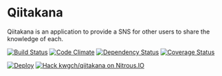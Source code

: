 Qiitakana
=======

Qiitakana is an application to provide a SNS for other users to share the knowledge of each.

[![Build Status](https://travis-ci.org/kwgch/qiitakana.svg?branch=master)](https://travis-ci.org/kwgch/qiitakana)
[![Code Climate](https://codeclimate.com/github/kwgch/qiitakana/badges/gpa.svg)](https://codeclimate.com/github/kwgch/qiitakana)
[![Dependency Status](https://gemnasium.com/kwgch/qiitakana.svg)](https://gemnasium.com/kwgch/qiitakana)
[![Coverage Status](https://coveralls.io/repos/kwgch/qiitakana/badge.png)](https://coveralls.io/r/kwgch/qiitakana)

[![Deploy](https://www.herokucdn.com/deploy/button.png)](https://heroku.com/deploy?template=https://github.com/kwgch/qiitakana)
[![Hack kwgch/qiitakana on Nitrous.IO](https://d3o0mnbgv6k92a.cloudfront.net/assets/hack-l-v1-4b6757c3247e3c50314390ece34cdb11.png)](https://www.nitrous.io/hack_button?source=embed&runtime=rails&repo=kwgch%2Fqiitakana)
